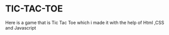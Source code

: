 # TIC-TAC-TOE
Here is a game that is Tic Tac Toe which i made it with the help of Html ,CSS and Javascript
